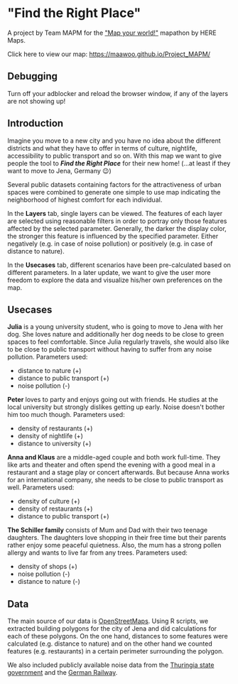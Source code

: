 # "Find the Right Place"
A project by Team MAPM for the ["Map your world!"](https://www.agorize.com/en/challenges/heremapathon) mapathon by HERE Maps.

Click here to view our map:
https://maawoo.github.io/Project_MAPM/

## Debugging
Turn off your adblocker and reload the browser window, if any of the layers are not showing up!

## Introduction

Imagine you move to a new city and you have no idea about the different districts
and what they have to offer in terms of culture, nightlife, accessibility to public 
transport and so on. With this map we want to give people the tool to ***Find the 
Right Place*** for their new home! (...at least if they want to move to Jena, Germany :wink:)

Several public datasets containing factors for the attractiveness of 
urban spaces were combined to generate one simple to use map indicating
the neighborhood of highest comfort for each individual.

In the **Layers** tab, single layers can be viewed. The features of each layer 
are selected using reasonable filters in order to portray only those features affected by 
the selected parameter. Generally, the darker the display color, the 
stronger this feature is influenced by the specified parameter. Either negatively
(e.g. in case of noise pollution) or positively (e.g. in case of 
distance to nature). 

In the **Usecases** tab, different scenarios have been pre-calculated based on different parameters. 
In a later update, we want to give the user more freedom to explore the data and visualize 
his/her own preferences on the map. 

## Usecases

**Julia** is a young university student, who is going to move to Jena with her dog. 
She loves nature and additionally her dog needs to be close to green spaces to feel comfortable. 
Since Julia regularly travels, she would also like to be close to public transport without 
having to suffer from any noise pollution. 
Parameters used: 
- distance to nature (+) 
- distance to public transport (+)
- noise pollution (-)

**Peter** loves to party and enjoys going out with friends. He studies at
the local university but strongly dislikes getting up early. Noise 
doesn't bother him too much though. 
Parameters used: 
- density of restaurants (+) 
- density of nightlife (+)
- distance to university (+)

**Anna and Klaus** are a middle-aged couple and both work full-time. They 
like arts and theater and often spend the evening with a good meal in
a restaurant and a stage play or concert afterwards. But because 
Anna works for an international company, she needs to be close to 
public transport as well. 
Parameters used: 
- density of culture (+) 
- density of restaurants (+)
- distance to public transport (+)

**The Schiller family** consists of Mum and Dad with their two teenage 
daughters. The daughters love shopping in their free time but their parents 
rather enjoy some peaceful quietness. Also, the mum has a 
strong pollen allergy and wants to live far from any trees. 
Parameters used: 
- density of shops (+)
- noise pollution (-)
- distance to nature (-)


## Data

The main source of our data is [OpenStreetMaps](https://www.openstreetmap.org/).
Using R scripts, we extracted building polygons for the city of Jena and did 
calculations for each of these polygons. 
On the one hand, distances to some features were calculated (e.g. distance to 
nature) and on the other hand we counted features (e.g. restaurants) in a certain 
perimeter surrounding the polygon. 

We also included publicly available noise data from the [Thuringia state government](https://www.geoportal-th.de/de-de/Metadaten/Metadatenansicht/uid/80b250a6-4dda-481d-8568-162e20c1cb7a/sid/0) and the [German Railway](https://www.eba.bund.de/DE/Themen/Laerm_an_Schienenwegen/Laermkartierung/laermkartierung_node.html#doc1528304bodyText2).
